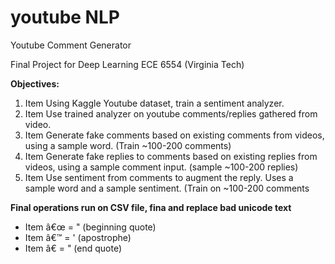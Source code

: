 # youtube NLP
Youtube Comment Generator

Final Project for Deep Learning ECE 6554 (Virginia Tech)

**Objectives:**
1. Item Using Kaggle Youtube dataset, train a sentiment analyzer.
2. Item Use trained analyzer on youtube comments/replies gathered from video.
2. Item Generate fake comments based on existing comments from videos, using a sample word. (Train ~100-200 comments)
2. Item Generate fake replies to comments based on existing replies from videos, using a sample comment input. (sample ~100-200 replies)
3. Item Use sentiment from comments to augment the reply. Uses a sample word and a sample sentiment. (Train on ~100-200 comments


**Final operations run on CSV file, fina and replace bad unicode text**
* Item â€œ = " (beginning quote)
* Item â€™ = ' (apostrophe)
* Item â€ = " (end quote)

